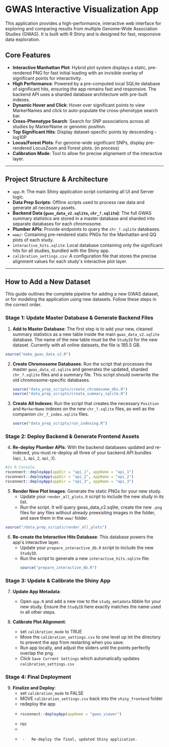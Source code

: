 # GWAS Interactive Visualization App

This application provides a high-performance, interactive web interface for exploring and comparing results from multiple Genome-Wide Association Studies (GWAS). It is built with R Shiny and is designed for fast, responsive data exploration.

## Core Features

-   **Interactive Manhattan Plot**: Hybrid plot system displays a static, pre-rendered PNG for fast initial loading with an invisible overlay of significant points for interactivity.
-   **High Performance**: Powered by a pre-computed local SQLite database of significant hits, ensuring the app remains fast and responsive. The backend API uses a sharded database architecture with pre-built indexes.
-   **Dynamic Hover and Click**: Hover over significant points to view MarkerNames and click to auto-populate the cross-phenotype search bar.
-   **Cross-Phenotype Search**: Search for SNP associations across all studies by MarkerName or genomic position.
-   **Top Significant Hits**: Display dataset-specific points by descending -log10P
-   **Locus/Forest Plots**: For genome-wide significant SNPs, display pre-rendered LocusZoom and Forest plots. (in process)
-   **Calibration Mode**: Tool to allow for precise alignement of the interactive layer. 

---
## Project Structure & Architecture


-   `app.R`: The main Shiny application script containing all UI and Server logic.
-   **Data Prep Scripts**: Offline scripts used to process raw data and generate all necessary assets.
-   **Backend Data (`gwas_data_v2.sqlite`, `chr_?.sqlite`)**: The full GWAS summary statistics are stored in a master database and sharded into separate databases for each chromosome.
-   **Plumber APIs**: Provide endpoints to query the `chr_?.sqlite` databases.
-   `www/`: Containing pre-rendered static PNGs for the Manhattan and QQ plots of each study.
-   `interactive_hits.sqlite`: Local database containing only the significant hits for all studies, bundled with the Shiny app.
-   `calibration_settings.csv`: A configuration file that stores the precise alignment values for each study's interactive plot layer.

---

## How to Add a New Dataset

This guide outlines the complete pipeline for adding a new GWAS dataset, or for modeling the application using new datasets. Follow these steps in the correct order.

### **Stage 1: Update Master Database & Generate Backend Files**

1.  **Add to Master Database**: The first step is to add your new, cleaned summary statistics as a new table inside the main `gwas_data_v2.sqlite` database. The name of the new table must be the `StudyID` for the new dataset. Currently with all online datasets, the file is 185.5 GB. 
```r
source("make_gwas_data_v2.R")
```

2.  **Create Chromosome Databases**: Run the script that processes the master `gwas_data_v2.sqlite` and generates the updated, sharded `chr_?.sqlite` files and a summary file. This script should overwrite the old chromosome-specific databases.
    ```r
    source("data_prep_scripts/create_chromosome_dbs.R")
    source("data_prep_scripts/create_summary_sqlite.R")
    ```

3.  **Create All Indexes**: Run the script that creates the necessary `Position` and `MarkerName` indexes on the new `chr_?.sqlite` files, as well as the companion `chr_?_index.sqlite` files.
    ```r
    source("data_prep_scripts/run_indexing.R")
    ```

### **Stage 2: Deploy Backend & Generate Frontend Assets**

4.  **Re-deploy Plumber APIs**: With the backend databases updated and re-indexed, you must re-deploy all three of your backend API bundles (`api_1`, `api_2`, `api_3`). 
```r
#In R Console
rsconnect::deployApp(appDir = "api_1", appName = "api_1")
rsconnect::deployApp(appDir = "api_2", appName = "api_2")
rsconnect::deployApp(appDir = "api_3", appName = "api_3")
```

5.  **Render New Plot Images**: Generate the static PNGs for your new study.
    -   Update your `render_all_plots.R` script to include the new study in its list.
    -   Run the script. It will query gwas_data_v2.sqlite, create the new `.png` files for any files without already preexisting images in the folder, and save them in the `www/` folder.
```r
source("/data_prep_scripts/render_all_plots")
```

6.  **Re-create the Interactive Hits Database**: This database powers the app's interactive layer.
    -   Update your `prepare_interactive_db.R` script to include the new `StudyID`.
    -   Run the script to generate a new `interactive_hits.sqlite` file:
        ```r
        source("prepare_interactive_db.R")
        ```

### **Stage 3: Update & Calibrate the Shiny App**

7.  **Update App Metadata**:
    -   Open `app.R` and add a new row to the `study_metadata` tibble for your new study. Ensure the `StudyID` here exactly matches the name used in all other steps.

8.  **Calibrate Plot Alignment**:
    -   set `calibration_mode` to TRUE
    -   Move the `calibration_settings.csv` to one level up int the directory to prevent the app from restarting when you save.
    -   Run app locally, and adjust the sliders until the points perfectly overlap the png.
    -   Click `Save Current Settings` which automatically updates `calibration_settings.csv`

### **Stage 4: Final Deployment**

9.  **Finalize and Deploy**:
    -  set `calibration_mode` to FALSE
    -  MOVE `calibration_settings.csv` back into the `shiny_frontend` folder
    -  redeploy the app
    -  ```R
       rsconnect::deployApp(appName = "gwas_viewer")
       ```
    -  rsc
    -  
    -      -   Re-deploy the final, updated Shiny application.
